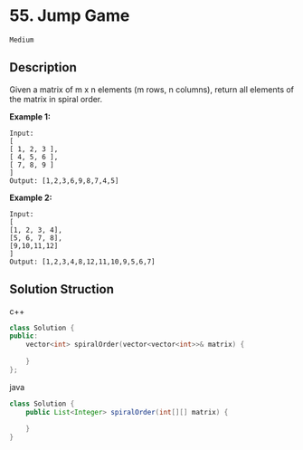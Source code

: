 # 55. Jump Game

`Medium`

## Description

Given a matrix of m x n elements (m rows, n columns), return all elements of the matrix in spiral order.

**Example 1:**

    Input:
    [
    [ 1, 2, 3 ],
    [ 4, 5, 6 ],
    [ 7, 8, 9 ]
    ]
    Output: [1,2,3,6,9,8,7,4,5]

**Example 2:**

    Input:
    [
    [1, 2, 3, 4],
    [5, 6, 7, 8],
    [9,10,11,12]
    ]
    Output: [1,2,3,4,8,12,11,10,9,5,6,7]

## Solution Struction

c++
```c++
class Solution {
public:
    vector<int> spiralOrder(vector<vector<int>>& matrix) {
        
    }
};
```

java
```java
class Solution {
    public List<Integer> spiralOrder(int[][] matrix) {
        
    }
}
```